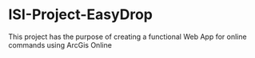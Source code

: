 # ISI-Project-EasyDrop
This project has the purpose of creating a functional Web App for online commands using ArcGis Online

